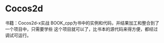 # Cocos2d
书籍：Cocos2d-x实战
  BOOK_cpp为书中的实例和代码，并结果加工和整合到了一个项目中，只需要学些
    这个项目就可以了，比书本的源代码来得方便，都经过调试可运行。
